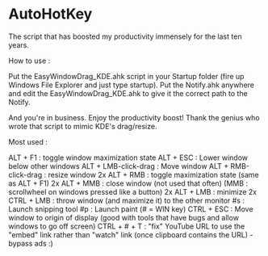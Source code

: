 # AutoHotKey

The script that has boosted my productivity immensely for the last ten years.

How to use :

Put the EasyWindowDrag_KDE.ahk script in your Startup folder (fire up Windows File Explorer and just type startup).
Put the Notify.ahk anywhere and edit the EasyWindowDrag_KDE.ahk to give it the correct path to the Notify.

And you're in business. Enjoy the productivity boost! Thank the genius who wrote that script to mimic KDE's drag/resize.

Most used :

ALT + F1 : toggle window maximization state
ALT + ESC : Lower window below other windows
ALT + LMB-click-drag : Move window
ALT + RMB-click-drag : resize window
2x ALT + RMB : toggle maximization state (same as ALT + F1)
2x ALT + MMB : close window (not used that often) (MMB : scrollwheel on windows pressed like a button)
2x ALT + LMB : minimize
2x CTRL + LMB : throw window (and maximize it) to the other monitor 
#s : Launch snipping tool
#p : Launch paint (# = WIN key)
CTRL + ESC : Move window to origin of display (good with tools that have bugs and allow windows to go off screen)
CTRL + # + T : "fix" YouTube URL to use the "embed" link rather than "watch" link (once clipboard contains the URL) - bypass ads :)
